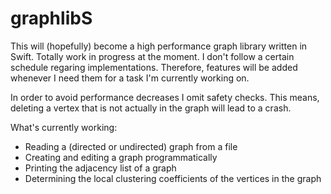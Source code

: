 # graphlibS

This will (hopefully) become a high performance graph library written in Swift.
Totally work in progress at the moment. I don't follow a certain schedule
regaring implementations. Therefore, features will be added whenever I need them
for a task I'm currently working on.

In order to avoid performance decreases I omit safety checks. This means,
deleting a vertex that is not actually in the graph will lead to a crash.

What's currently working:
* Reading a (directed or undirected) graph from a file
* Creating and editing a graph programmatically
* Printing the adjacency list of a graph
* Determining the local clustering coefficients of the vertices in the graph

